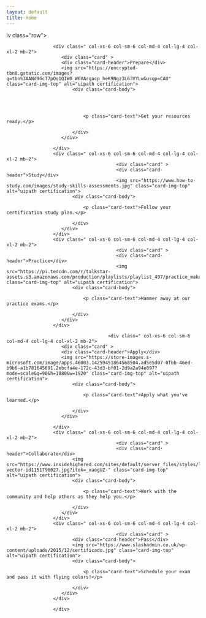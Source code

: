 ```yaml
---
layout: default
title: Home
---
```

iv class="row">
					 
					 <div class=" col-xs-6 col-sm-6 col-md-4 col-lg-4 col-xl-2 mb-2">
					    <div class="card" >
						<div class="card-header">Prepare</div>
						<img src="https://encrypted-tbn0.gstatic.com/images?q=tbn%3AANd9GcT7pQq1QIW0_W6VArgacp_heK9Ngz3L63VYLw&usqp=CAU" class="card-img-top" alt="uipath certification">
							<div class="card-body">
							

								
								
								<p class="card-text">Get your resources ready.</p>
								
							</div>
						</div>
								
					 </div>
					 <div class=" col-xs-6 col-sm-6 col-md-4 col-lg-4 col-xl-2 mb-2">
					 					    <div class="card" >
											<div class="card-header">Study</div>
											<img src="https://www.how-to-study.com/images/study-skills-assessments.jpg" class="card-img-top" alt="uipath certification">
							<div class="card-body">
								
								<p class="card-text">Follow your certification study plan.</p>
								
							</div>
						</div>
					 </div>
					 <div class=" col-xs-6 col-sm-6 col-md-4 col-lg-4 col-xl-2 mb-2">
					 					    <div class="card" >
											<div class="card-header">Practice</div>
											<img src="https://pi.tedcdn.com/r/talkstar-assets.s3.amazonaws.com/production/playlists/playlist_497/practice_makes_perfect_1200x627.jpg" class="card-img-top" alt="uipath certification">
							<div class="card-body">
								
								<p class="card-text">Hammer away at our practice exams.</p>
								
							</div>
						</div>
					 </div>
					 
					 					 <div class=" col-xs-6 col-sm-6 col-md-4 col-lg-4 col-xl-2 mb-2">
					    <div class="card" >
						<div class="card-header">Apply</div>
						<img src="https://store-images.s-microsoft.com/image/apps.46003.14259451864568504.ad5e5d07-0fbb-46ed-b9b6-a1b781645691.2ebcfa4e-172c-43d3-bf01-2d9a2a94e897?mode=scale&q=90&h=1080&w=1920" class="card-img-top" alt="uipath certification">
							<div class="card-body">
								
								<p class="card-text">Apply what you've learned.</p>
								
							</div>
						</div>
								
					 </div>
					 <div class=" col-xs-6 col-sm-6 col-md-4 col-lg-4 col-xl-2 mb-2">
					 					    <div class="card" >
											<div class="card-header">Collaborate</div>
							<img src="https://www.insidehighered.com/sites/default/server_files/styles/large/public/media/teamwork-vector-id1151796027.jpg?itok=_xaogUZ-" class="card-img-top" alt="uipath certification">
							<div class="card-body">
								
								<p class="card-text">Work with the community and help others as they help you.</p>
								
							</div>
						</div>
					 </div>
					 <div class=" col-xs-6 col-sm-6 col-md-4 col-lg-4 col-xl-2 mb-2">
					 					    <div class="card" >
							<div class="card-header">Pass</div>
							<img src="https://www.slashadmin.co.uk/wp-content/uploads/2015/12/certificado.jpg" class="card-img-top" alt="uipath certification">
							<div class="card-body">
								
								<p class="card-text">Schedule your exam and pass it with flying colors!</p>
								
							</div>
						</div>
					 </div>
					 
					 </div>


